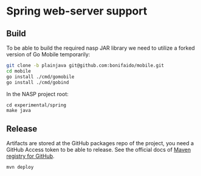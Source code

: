 # Spring web-server support

## Build

To be able to build the required nasp JAR library we need to utilize a forked version of Go Mobile temporarily:

```bash
git clone -b plainjava git@github.com:bonifaido/mobile.git
cd mobile
go install ./cmd/gomobile
go install ./cmd/gobind
```

In the NASP project root:

```
cd experimental/spring
make java
```

## Release

Artifacts are stored at the GitHub packages repo of the project, you need a GitHub Access token to be able to release.
See the official docs of [Maven registry for GitHub](https://docs.github.com/en/packages/working-with-a-github-packages-registry/working-with-the-apache-maven-registry).

```bash
mvn deploy
```
